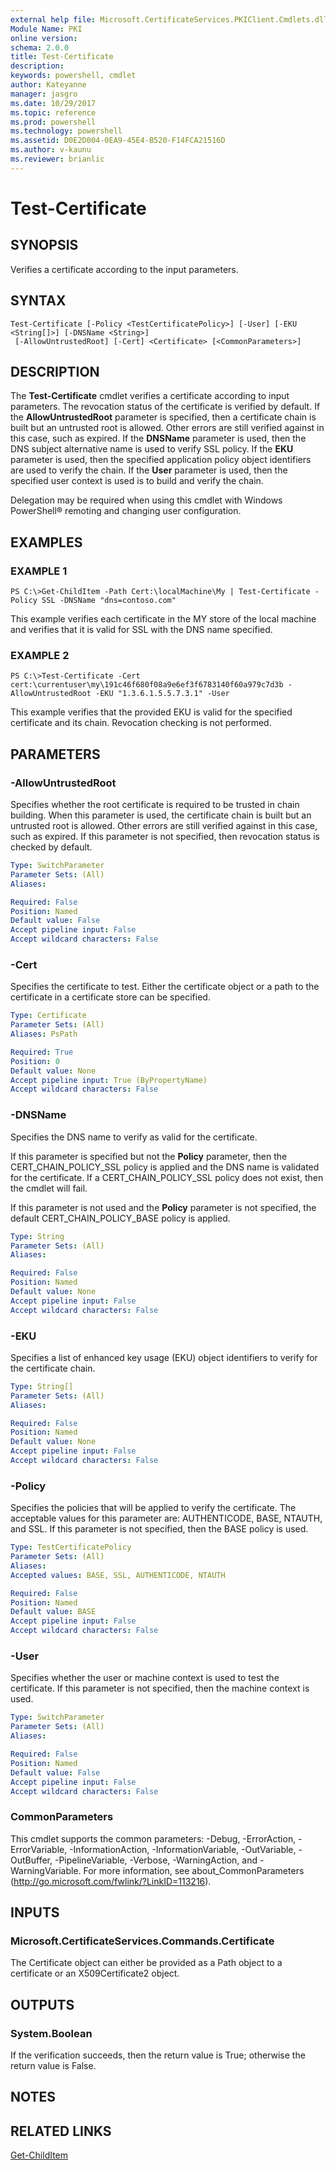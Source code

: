 ```yaml
---
external help file: Microsoft.CertificateServices.PKIClient.Cmdlets.dll-Help.xml
Module Name: PKI
online version: 
schema: 2.0.0
title: Test-Certificate
description: 
keywords: powershell, cmdlet
author: Kateyanne
manager: jasgro
ms.date: 10/29/2017
ms.topic: reference
ms.prod: powershell
ms.technology: powershell
ms.assetid: D0E2D004-0EA9-45E4-B520-F14FCA21516D
ms.author: v-kaunu
ms.reviewer: brianlic
---
```


# Test-Certificate

## SYNOPSIS
Verifies a certificate according to the input parameters.

## SYNTAX

```
Test-Certificate [-Policy <TestCertificatePolicy>] [-User] [-EKU <String[]>] [-DNSName <String>]
 [-AllowUntrustedRoot] [-Cert] <Certificate> [<CommonParameters>]
```

## DESCRIPTION
The **Test-Certificate** cmdlet verifies a certificate according to input parameters.
The revocation status of the certificate is verified by default.
If the **AllowUntrustedRoot** parameter is specified, then a certificate chain is built but an untrusted root is allowed.
Other errors are still verified against in this case, such as expired.
If the **DNSName** parameter is used, then the DNS subject alternative name is used to verify SSL policy.
If the **EKU** parameter is used, then the specified application policy object identifiers are used to verify the chain.
If the **User** parameter is used, then the specified user context is used is to build and verify the chain.

Delegation may be required when using this cmdlet with Windows PowerShell® remoting and changing user configuration.

## EXAMPLES

### EXAMPLE 1
```
PS C:\>Get-ChildItem -Path Cert:\localMachine\My | Test-Certificate -Policy SSL -DNSName "dns=contoso.com"
```

This example verifies each certificate in the MY store of the local machine and verifies that it is valid for SSL with the DNS name specified.

### EXAMPLE 2
```
PS C:\>Test-Certificate -Cert cert:\currentuser\my\191c46f680f08a9e6ef3f6783140f60a979c7d3b -AllowUntrustedRoot -EKU "1.3.6.1.5.5.7.3.1" -User
```

This example verifies that the provided EKU is valid for the specified certificate and its chain.
Revocation checking is not performed.

## PARAMETERS

### -AllowUntrustedRoot
Specifies whether the root certificate is required to be trusted in chain building.
When this parameter is used, the certificate chain is built but an untrusted root is allowed.
Other errors are still verified against in this case, such as expired.
If this parameter is not specified, then revocation status is checked by default.

```yaml
Type: SwitchParameter
Parameter Sets: (All)
Aliases: 

Required: False
Position: Named
Default value: False
Accept pipeline input: False
Accept wildcard characters: False
```

### -Cert
Specifies the certificate to test.
Either the certificate object or a path to the certificate in a certificate store can be specified.

```yaml
Type: Certificate
Parameter Sets: (All)
Aliases: PsPath

Required: True
Position: 0
Default value: None
Accept pipeline input: True (ByPropertyName)
Accept wildcard characters: False
```

### -DNSName
Specifies the DNS name to verify as valid for the certificate. 
 
If this parameter is specified but not the **Policy** parameter, then the CERT_CHAIN_POLICY_SSL policy is applied and the DNS name is validated for the certificate.
If a CERT_CHAIN_POLICY_SSL policy does not exist, then the cmdlet will fail. 

If this parameter is not used and the **Policy** parameter is not specified, the default CERT_CHAIN_POLICY_BASE policy is applied.

```yaml
Type: String
Parameter Sets: (All)
Aliases: 

Required: False
Position: Named
Default value: None
Accept pipeline input: False
Accept wildcard characters: False
```

### -EKU
Specifies a list of enhanced key usage (EKU) object identifiers to verify for the certificate chain.

```yaml
Type: String[]
Parameter Sets: (All)
Aliases: 

Required: False
Position: Named
Default value: None
Accept pipeline input: False
Accept wildcard characters: False
```

### -Policy
Specifies the policies that will be applied to verify the certificate.
The acceptable values for this parameter are: AUTHENTICODE, BASE, NTAUTH, and SSL.
If this parameter is not specified, then the BASE policy is used.

```yaml
Type: TestCertificatePolicy
Parameter Sets: (All)
Aliases: 
Accepted values: BASE, SSL, AUTHENTICODE, NTAUTH

Required: False
Position: Named
Default value: BASE
Accept pipeline input: False
Accept wildcard characters: False
```

### -User
Specifies whether the user or machine context is used to test the certificate.
If this parameter is not specified, then the machine context is used.

```yaml
Type: SwitchParameter
Parameter Sets: (All)
Aliases: 

Required: False
Position: Named
Default value: False
Accept pipeline input: False
Accept wildcard characters: False
```

### CommonParameters
This cmdlet supports the common parameters: -Debug, -ErrorAction, -ErrorVariable, -InformationAction, -InformationVariable, -OutVariable, -OutBuffer, -PipelineVariable, -Verbose, -WarningAction, and -WarningVariable. For more information, see about_CommonParameters (http://go.microsoft.com/fwlink/?LinkID=113216).

## INPUTS

### Microsoft.CertificateServices.Commands.Certificate
The Certificate object can either be provided as a Path object to a certificate or an X509Certificate2 object.

## OUTPUTS

### System.Boolean
If the verification succeeds, then the return value is True; otherwise the return value is False.

## NOTES

## RELATED LINKS

[Get-ChildItem](http://go.microsoft.com/fwlink/p/?LinkId=290488)

